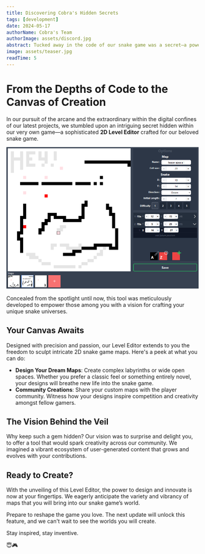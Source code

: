 ```yaml
---
title: Discovering Cobra's Hidden Secrets
tags: [development]
date: 2024-05-17
authorName: Cobra's Team
authorImage: assets/discord.jpg
abstract: Tucked away in the code of our snake game was a secret—a powerful 2D Level Editor, now revealed for you to shape your own game worlds.
image: assets/teaser.jpg
readTime: 5
---
```


# From the Depths of Code to the Canvas of Creation

In our pursuit of the arcane and the extraordinary within the digital confines of our latest projects, we stumbled upon an intriguing secret hidden within our very own game—a sophisticated **2D Level Editor** crafted for our beloved snake game.

![2D Level Editor Unveiled](assets/level_editor_reveal.png)

Concealed from the spotlight until now, this tool was meticulously developed to empower those among you with a vision for crafting your unique snake universes.

## Your Canvas Awaits

Designed with precision and passion, our Level Editor extends to you the freedom to sculpt intricate 2D snake game maps. Here's a peek at what you can do:

- **Design Your Dream Maps**: Create complex labyrinths or wide open spaces. Whether you prefer a classic feel or something entirely novel, your designs will breathe new life into the snake game.
- **Community Creations**: Share your custom maps with the player community. Witness how your designs inspire competition and creativity amongst fellow gamers.

## The Vision Behind the Veil

Why keep such a gem hidden? Our vision was to surprise and delight you, to offer a tool that would spark creativity across our community. We imagined a vibrant ecosystem of user-generated content that grows and evolves with your contributions.

## Ready to Create?

With the unveiling of this Level Editor, the power to design and innovate is now at your fingertips. We eagerly anticipate the variety and vibrancy of maps that you will bring into our snake game’s world.

Prepare to reshape the game you love. The next update will unlock this feature, and we can't wait to see the worlds you will create.

Stay inspired, stay inventive.

😇🎮
